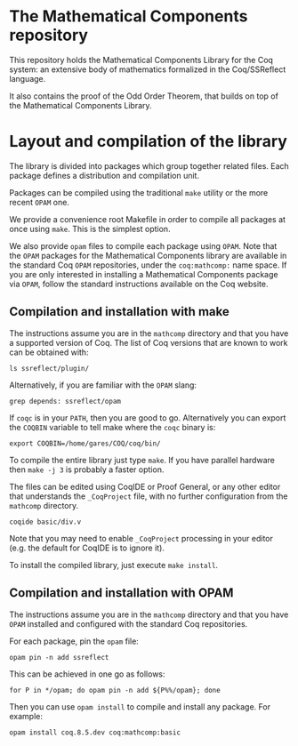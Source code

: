 # The Mathematical Components repository

This repository holds the Mathematical Components Library for the Coq system:
an extensive body of mathematics formalized in the Coq/SSReflect language.

It also contains the proof of the Odd Order Theorem, that builds on top
of the Mathematical Components Library.

# Layout and compilation of the library

The library is divided into packages which group together related
files. Each package defines a distribution and compilation unit.

Packages can be compiled using the traditional `make` utility or
the more recent `OPAM` one.

We provide a convenience root Makefile in order to compile all packages
at once using `make`.  This is the simplest option.

We also provide `opam` files to compile each package using `OPAM`.
Note that the `OPAM` packages for the Mathematical Components library
are available in the standard Coq `OPAM` repositories,
under the `coq:mathcomp:` name space.  If you are only interested
in installing a Mathematical Components package via `OPAM`, follow
the standard instructions available on the Coq website.

## Compilation and installation with make

The instructions assume you are in the `mathcomp` directory and that
you have a supported version of Coq.
The list of Coq versions that are known to work can be obtained with:
```
ls ssreflect/plugin/
```
Alternatively, if you are familiar with the `OPAM` slang:
```
grep depends: ssreflect/opam
```

If `coqc` is in your `PATH`, then you are good to go.  Alternatively you
can export the `COQBIN` variable to tell make where the `coqc` binary is:
```
export COQBIN=/home/gares/COQ/coq/bin/
```

To compile the entire library just type `make`. If you have parallel
hardware then `make -j 3` is probably a faster option. 

The files can be edited using CoqIDE or Proof General, or any
other editor that understands the `_CoqProject` file, with no
further configuration from the `mathcomp` directory.
```
coqide basic/div.v
```
Note that you may need to enable `_CoqProject` processing in your
editor (e.g. the default for CoqIDE is to ignore it).

To install the compiled library, just execute `make install`.

## Compilation and installation with OPAM

The instructions assume you are in the `mathcomp` directory
and that you have `OPAM` installed and configured with the
standard Coq repositories.

For each package, pin the `opam` file:
```
opam pin -n add ssreflect
```
This can be achieved in one go as follows:
```
for P in */opam; do opam pin -n add ${P%%/opam}; done
```

Then you can use `opam install` to compile and install any package.
For example:
```
opam install coq.8.5.dev coq:mathcomp:basic
```
